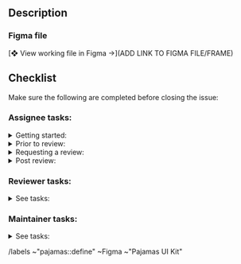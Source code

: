 ## Description

<!-- Add a short description of your contribution. Consider adding
a checklist of variations, states, and breakpoints to the description so that reviewers can be sure to cross reference everything that has been completed. -->

<!--
- For changes or additions to an existing file, create a branch in Figma (this new file is considered the “working file”). Include the issue or MR number in the branch name. Make changes in the working file and request a review when ready. See https://www.figma.com/best-practices/branching-in-figma/ for details about branching.
- For new files, duplicate the template that is most relevant (https://www.figma.com/files/project/5846042/Templates) to the project that also is the most relevant. Update the file name and cover details (this new file is considered the “working file”) and proceed with the design.
- For community contributions, create a new file in your drafts, or duplicate an existing file to your drafts.

To move a duplicate file:
Open the duplicate, then use the dropdown next to the file name to select
“Move to Project…” and select the desired project as the new location. The duplicate is now the “working file.”
-->

### Figma file

<!-- Before pasting the link to your Figma file/frame, in the file sharing settings, make sure that “anyone with the link” can view or that a specific user has been invited to the file. -->

[❖ View working file in Figma →](ADD LINK TO FIGMA FILE/FRAME)

## Checklist

Make sure the following are completed before closing the issue:

### Assignee tasks:

<details><summary>Getting started:</summary>

1. [ ] Title the issue using this structure "Figma > [Component name] - [Description]". For example, Figma > Badges - Fix icon override bug.
1. [ ] Add the relevant [component label](https://gitlab.com/gitlab-org/gitlab-services/design.gitlab.com/-/labels?subscribed=&search=component%3A).
1. [ ] If you’re making updates or breaking changes to an existing component in the [Pajamas UI Kit](https://www.figma.com/community/file/781156790581391771), start with a [branch](https://www.figma.com/best-practices/branching-in-figma/) of the UI kit. Prefix the branch name with the issue, MR, or epic number, and add your GitLab username as the suffix. For example, `#860-table-component-updates-lvanc`. 
1. [ ] When applicable, follow our [structure][structure], [building][building], and [annotation][annotation] guidelines. If you have any questions, reach out to a [Foundations designer][foundations-team].
1. [ ] Update the link to the working file under the **Figma link** section below.
1. [ ] If work was not done in a branch (a merged branch will automatically be archived), move your working file 
   to the shared Figma project:
     1. For Component library changes, move your file to the [**Component archive**][component-archive] project.
     1. For all other changes, move your file to the [**Misc archive**][misc-archive] project.
     1. If you’re a community contributor, please consider [transferring ownership of your draft file](https://help.figma.com/hc/en-us/articles/360040530853) to the maintainer so they can move it to our archive, along with its version history and comments.
</details>

<details><summary>Prior to review:</summary>

The purpose of these tasks is to ensure consistency with the rest of the components and to save time during the review process. When you are finished with your update, please go through the following clean-up tasks in Figma:

1. [ ] **Canvas**: Make sure no hidden elements have been accidentally left behind. Use **View > Show Outlines** (<kbd>⌘</kbd> + <kbd>Y</kbd>) to reveal invisible objects. Use **View > Zoom to Fit** (<kbd>Shift</kbd> + <kbd>1</kbd>) to view all items on the page.
1. [ ] **Components**: Where applicable, make sure all components have updated descriptions and have external documentation links.
1. [ ] **Frames**: Make spacing within and between frames consistent with components found on other pages.
1. [ ] **Layers**: Make sure all your layers are correctly named and the order match visual from left to right. In the case of Auto Layout, Figma will determine layer order.
1. [ ] **Variants**: Remove the default dashed purple stroke, border radius, and padding from all variants.
1. [ ] **Variants**: Reorder variants in properties panel to match visual order. In the case of Auto Layout, Figma will determine layer order.
1. [ ] **Comments**: Make sure all comments and discussion are resolved.

If any of these tasks are unclear, see the [Table component](https://www.figma.com/file/qEddyqCrI7kPSBjGmwkZzQ/Component-library?node-id=47785%3A58915) for reference. 

</details>

<details><summary>Requesting a review:</summary>

Ask a [Foundations designer][foundations-team] to review your design.

1. [ ] Ensure the designer that will be reviewing your file has edit permissions in Figma.
1. [ ] From the dropdown to the right of the file name, select "Request review".
1. [ ] Then from the modal window, remember to include a description of the changes being made and select a reviewer from the right hand column. 

Once your file is in review, you should see a yellow "In review" badge to the right of the file name.

</details>

<details><summary>Post review:</summary>
Once the Reviewer or Maintainer has approved your update, consider the following tasks: 

1. [ ] If it’s a new pattern or a significant change, add an agenda item to the next UX weekly call to inform the team.
1. [ ] When applicable, add or update relevant documentation and create an MR with your changes using the `Documentation` MR template. If you do not have the capacity, [create another issue using the `Component documentation` issue template][issue-component-template] so we don't forget about it. Mark the new issue as related to this one. Bring the issue to your team planning session for prioritization and scheduling. 
1. [ ] When applicable, [create a GitLab UI issue using the `Component` issue template][gitlab-ui-component-template] to build or update the component code. Mark the new issue as related to this one. Bring the issue to your team planning session for prioritization and scheduling. 
1. [ ]  🎉 Congrats, you made it! You can now close this issue.

</details>

### Reviewer tasks:

<details><summary>See tasks:</summary>

1. [ ] Review and approve assignee’s design. Specific design questions can be addressed with comments in Figma. Comment in this issue when the content is less specific to the design or requires greater visibility.
1. [ ] Make sure all layers are correctly named and organized.
1. [ ] Stress test final component by changing the component's size, editing content, and changing any available variants and properties. 
1. [ ] Ensure component descriptions and external documentation links are clear and accurate.
1. [ ] Approve assignee’s design. Let the assigning know that their changes have been approved by mentioning them in this issue.
1. [ ] Assign to a [Figma maintainer][figma-maintainer] for final review (make sure they have edit permissions in Figma).
1. [ ] Ask a [Foundations designer][foundations-team] to review your design (ensure they have edit permissions in Figma).

</details>

### Maintainer tasks:

<details><summary>See tasks:</summary>

1. [ ] Review and approve assignee’s changes.
   questions can be addressed with comments in Figma. Comment in this issue when the content is less specific to the design or requires greater visibility.
1. [ ] Merge the branch or add the changes or additions to the
   target file.
     1. [ ] Ensure that all styles and components now belong to the target file.
     1. [ ] For changes to the **Component Library** file, view the components in the Assets panel to ensure they align with our [asset library structure guidelines][structure].
1. [ ] When applicable, [publish][publishing] any library changes along with a clear commit message.

</details>

[annotation]: https://gitlab.com/gitlab-org/gitlab-services/design.gitlab.com/-/blob/main/doc/pajamas-ui-kit.md#adding-descriptions-notes-and-annotations
[building]: https://gitlab.com/gitlab-org/gitlab-services/design.gitlab.com/-/blob/main/doc/pajamas-ui-kit.md#building-components
[foundations-team]: https://about.gitlab.com/company/team/?department=ecosystem-foundations-team
[figma-maintainer]: https://about.gitlab.com/handbook/engineering/projects/#design.gitlab.com
[publishing]: https://gitlab.com/gitlab-org/gitlab-services/design.gitlab.com/-/blob/main/doc/pajamas-ui-kit.md#publishing-changes
[structure]: https://gitlab.com/gitlab-org/gitlab-services/design.gitlab.com/-/blob/main/doc/pajamas-ui-kit.md#structure
[component-archive]: https://www.figma.com/files/project/5472112/Component-archive
[misc-archive]: https://www.figma.com/files/project/10620392/Misc-archive
[gitlab-ui-component-template]: https://gitlab.com/gitlab-org/gitlab-ui/-/issues/new?issuable_template=Component
[issue-component-template]: https://gitlab.com/gitlab-org/gitlab-services/design.gitlab.com/-/issues/new?issuable_template=Component%20documentation

/labels ~"pajamas::define" ~Figma ~"Pajamas UI Kit"
